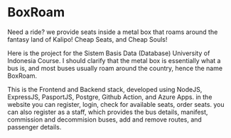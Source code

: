 # BoxRoam

Need a ride? we provide seats inside a metal box that roams around the fantasy land of Kalipo! Cheap Seats, and Cheap Souls!

Here is the project for the Sistem Basis Data (Database) University of Indonesia Course. I should clarify that the metal box is essentially what a bus is, and most buses usually roam around the country, hence the name BoxRoam.

This is the Frontend and Backend stack, developed using NodeJS, ExpressJS, PasportJS, Postgre, Github Action, and Azure Apps. in the website you can register, login, check for available seats, order seats. you can also register as a staff, which provides the bus details, manifest, commission and decommision buses, add and remove routes, and passenger details. 
